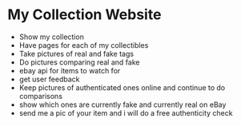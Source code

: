 # My Collection Website
- Show my collection
- Have pages for each of my collectibles
- Take pictures of real and fake tags
- Do pictures comparing real and fake
- ebay api for items to watch for
- get user feedback
- Keep pictures of authenticated ones online and continue to do comparisons
- show which ones are currently fake and currently real on eBay
- send me a pic of your item and i will do a free authenticity check
